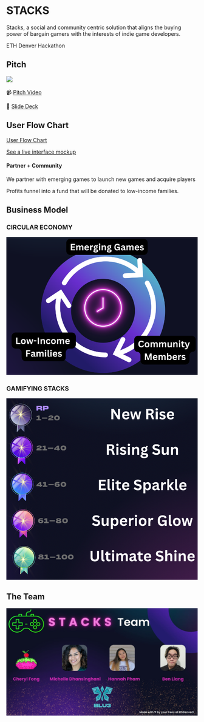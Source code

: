 # STACKS

Stacks, a social and community centric solution that aligns the  buying power of bargain gamers with the interests of indie game developers.

ETH Denver Hackathon

## Pitch


<a href="https://www.youtube.com/watch?v=TR1CISp6VVg"><img src="./public/stacks_landing_page.png"></a>


<!-- VIDEO -->

📹 [Pitch Video](https://www.youtube.com/watch?v=TR1CISp6VVg)

👀 [Slide Deck](/public/stacks_slide_deck.pdf)

<!-- Problems/challenges addressed -->

<!-- The solution -->

<!-- Why is this important to us? -->

## User Flow Chart

[User Flow Chart](./public/dapp.drawio.png)

[See a live interface mockup](https://bumblebee-raccoon-m7we.squarespace.com/https://bumblebee-raccoon-m7we.squarespace.com/)

#### Partner + Community 
We partner with emerging games  to launch new games and acquire players

Profits funnel into a fund that will  be donated to low-income families. 

## Business Model

### CIRCULAR ECONOMY

![Circular Economy Diagram](./public/CircularEconomyDiagram.png)

### GAMIFYING STACKS

![Gamifying Stacks](./public/GamifyingStacks.png)


## The Team

![team slide page](public/stacks_team.jpg)

